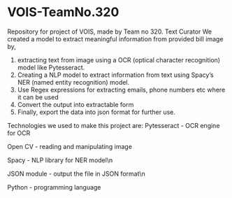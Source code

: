 # VOIS-TeamNo.320
Repository for project of VOIS, made by Team no 320.
Text Curator
We created a model to extract meaningful information from provided bill image by,
1) extracting text from image using a OCR (optical character recognition) model like Pytesseract.
2) Creating a NLP model to extract information from text using Spacy’s NER (named entity recognition) model.
3) Use Regex expressions for extracting emails, phone numbers etc where it can be used
4) Convert the output into extractable form
5) Finally, export the data into json format for further use.

Technologies we used to make this project are:
Pytesseract - OCR engine for OCR

Open CV - reading and manipulating image

Spacy - NLP library for NER model\n

JSON module - output the file in JSON format\n

Python - programming language
